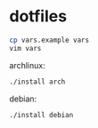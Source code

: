 # dotfiles

```sh
cp vars.example vars
vim vars
```

archlinux:
```sh
./install arch
```

debian:
```sh
./install debian
```
